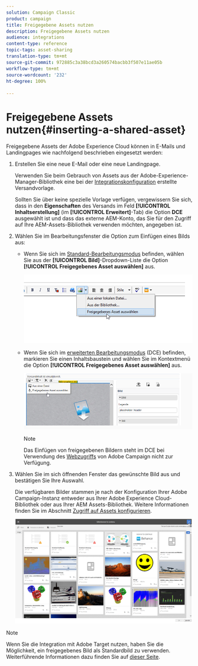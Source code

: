 ```yaml
---
solution: Campaign Classic
product: campaign
title: Freigegebene Assets nutzen
description: Freigegebene Assets nutzen
audience: integrations
content-type: reference
topic-tags: asset-sharing
translation-type: tm+mt
source-git-commit: 972885c3a38bcd3a260574bacbb3f507e11ae05b
workflow-type: tm+mt
source-wordcount: '232'
ht-degree: 100%

---
```



# Freigegebene Assets nutzen{#inserting-a-shared-asset}

Freigegebene Assets der Adobe Experience Cloud können in E-Mails und Landingpages wie nachfolgend beschrieben eingesetzt werden:

1. Erstellen Sie eine neue E-Mail oder eine neue Landingpage.

   Verwenden Sie beim Gebrauch von Assets aus der Adobe-Experience-Manager-Bibliothek eine bei der [Integrationskonfiguration](../../integrations/using/configuring-access-to-assets.md#integrating-with-aem-assets) erstellte Versandvorlage.

   Sollten Sie über keine spezielle Vorlage verfügen, vergewissern Sie sich, dass in den **Eigenschaften** des Versands im Feld **[!UICONTROL Inhaltserstellung]** (im **[!UICONTROL Erweitert]**-Tab) die Option **DCE** ausgewählt ist und dass das externe AEM-Konto, das Sie für den Zugriff auf Ihre AEM-Assets-Bibliothek verwenden möchten, angegeben ist.

1. Wählen Sie im Bearbeitungsfenster die Option zum Einfügen eines Bilds aus:

   * Wenn Sie sich im [Standard-Bearbeitungsmodus](../../delivery/using/defining-the-email-content.md#adding-images) befinden, wählen Sie aus der **[!UICONTROL Bild]**-Dropdown-Liste die Option **[!UICONTROL Freigegebenes Asset auswählen]** aus.

      ![](assets/dam_insert_image_standard.png)

   * Wenn Sie sich im [erweiterten Bearbeitungsmodus](../../web/using/about-campaign-html-editor.md) (DCE) befinden, markieren Sie einen Inhaltsbaustein und wählen Sie im Kontextmenü die Option **[!UICONTROL Freigegebenes Asset auswählen]** aus.

      ![](assets/dam_insert_image_dce.png)

      >[!NOTE]
      >
      >Das Einfügen von freigegebenen Bildern steht im DCE bei Verwendung des [Webzugriffs](../../platform/using/adobe-campaign-workspace.md#console-and-web-access) von Adobe Campaign nicht zur Verfügung.

1. Wählen Sie im sich öffnenden Fenster das gewünschte Bild aus und bestätigen Sie Ihre Auswahl.

   Die verfügbaren Bilder stammen je nach der Konfiguration Ihrer Adobe Campaign-Instanz entweder aus Ihrer Adobe Experience Cloud-Bibliothek oder aus Ihrer AEM Assets-Bibliothek. Weitere Informationen finden Sie im Abschnitt [Zugriff auf Assets konfigurieren](../../integrations/using/configuring-access-to-assets.md).

   ![](assets/dam_shared_image_selection.png)

>[!NOTE]
>
>Wenn Sie die Integration mit Adobe Target nutzen, haben Sie die Möglichkeit, ein freigegebenes Bild als Standardbild zu verwenden. Weiterführende Informationen dazu finden Sie auf [dieser Seite](../../integrations/using/integrating-with-adobe-target.md).

